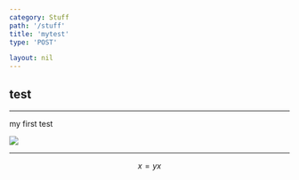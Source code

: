 ```yaml
---
category: Stuff
path: '/stuff'
title: 'mytest'
type: 'POST'

layout: nil
---
```



## test

---

my first test

![](https://cdn.shopify.com/s/files/1/0010/9215/7503/t/10/assets/cbt2/images/result-clipboard.png?16928315624259521456)

---

$$x = y x $$


